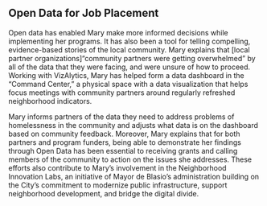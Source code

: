 ## Open Data for Job Placement

Open data has enabled Mary make more informed decisions while implementing her programs. It has also been a tool for telling compelling, evidence-based stories of the local community. Mary explains that [local partner organizations]“community partners were getting overwhelmed” by all of the data that they were facing, and were unsure of how to proceed. Working with VizAlytics, Mary has helped form a data dashboard in the “Command Center,” a physical space with a data visualization that helps focus meetings with community partners around regularly refreshed neighborhood indicators.

Mary informs partners of the data they need to address problems of homelessness in the community and adjusts what data is on the dashboard based on community feedback. Moreover, Mary explains that for both partners and program funders, being able to demonstrate her findings through Open Data has been essential to receiving grants and calling members of the community to action on the issues she addresses. These efforts also contribute to Mary’s involvement in the Neighborhood Innovation Labs, an initiative of Mayor de Blasio’s administration building on the City’s commitment to modernize public infrastructure, support neighborhood development, and bridge the digital divide.
